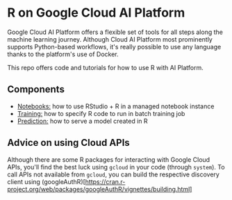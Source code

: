 # R on Google Cloud AI Platform
Google Cloud AI Platform offers a flexible set of tools for all steps along the machine learning journey. Although Cloud AI Platform most prominently supports Python-based workflows, it's really possible to use any language thanks to the platform's use of Docker.

This repo offers code and tutorials for how to use R with AI Platform.

## Components
- [Notebooks:](docs/notebooks.md) how to use RStudio + R in a managed notebook instance
- [Training:](docs/training.md) how to specify R code to run in batch training job
- [Prediction:](docs/prediction.md) how to serve a model created in R

## Advice on using Cloud APIs
Although there are some R packages for interacting with Google Cloud APIs, you'll find the best luck using `gcloud` in your code (through `system`). To call APIs not available from `gcloud`, you can build the respective discovery client using (googleAuthR)[https://cran.r-project.org/web/packages/googleAuthR/vignettes/building.html]